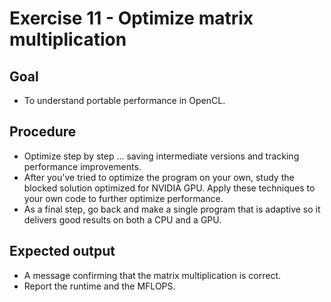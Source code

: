 Exercise 11 - Optimize matrix multiplication
============================================

Goal
----
* To understand portable performance in OpenCL.

Procedure
---------
* Optimize step by step ... saving intermediate versions and tracking performance improvements.
* After you've tried to optimize the program on your own, study the blocked solution optimized for NVIDIA GPU.
Apply these techniques to your own code to further optimize performance.
* As a final step, go back and make a single program that is adaptive so it delivers good results on both a CPU and a GPU.

Expected output
---------------
* A message confirming that the matrix multiplication is correct.
* Report the runtime and the MFLOPS.